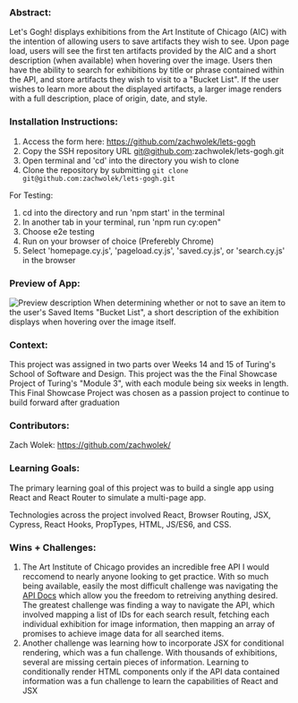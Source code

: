 ### Abstract:
[//]: <> (Briefly describe what you built and its features. What problem is the app solving? How does this application solve that problem?)
Let's Gogh! displays exhibitions from the Art Institute of Chicago (AIC) with the intention of allowing users to save artifacts they wish to see. Upon page load, users will see the first ten artifacts provided by the AIC and a short description (when available) when hovering over the image. Users then have the ability to search for exhibitions by title or phrase contained within the API, and store artifacts they wish to visit to a "Bucket List". If the user wishes to learn more about the displayed artifacts, a larger image renders with a full description, place of origin, date, and style. 

### Installation Instructions:
[//]: <> (What steps does a person have to take to get your app cloned down and running?)
1) Access the form here: https://github.com/zachwolek/lets-gogh
2) Copy the SSH repository URL git@github.com:zachwolek/lets-gogh.git
3) Open terminal and 'cd' into the directory you wish to clone 
4) Clone the repository by submitting `git clone git@github.com:zachwolek/lets-gogh.git`

For Testing:
1) cd into the directory and run 'npm start' in the terminal
2) In another tab in your terminal, run 'npm run cy:open" 
3) Choose e2e testing
4) Run on your browser of choice (Preferebly Chrome)
5) Select 'homepage.cy.js', 'pageload.cy.js', 'saved.cy.js', or 'search.cy.js' in the browser

### Preview of App:
[//]: <> (Provide ONE gif or screenshot of your application - choose the "coolest" piece of functionality to show off.)
![Preview description](https://imgur.com/a/NYWvLDx)
When determining whether or not to save an item to the user's Saved Items "Bucket List", a short description of the exhibition displays when hovering over the image itself. 


### Context:
[//]: <> (Give some context for the project here. How long did you have to work on it? How far into the Turing program are you?)
This project was assigned in two parts over Weeks 14 and 15 of Turing's School of Software and Design. This project was the the Final Showcase Project of Turing's "Module 3", with each module being six weeks in length. This Final Showcase Project was chosen as a passion project to continue to build forward after graduation 

### Contributors:
[//]: <> (Who worked on this application? Link to their GitHubs.)
Zach Wolek: https://github.com/zachwolek/

### Learning Goals:
[//]: <> (What were the learning goals of this project? What tech did you work with?)
The primary learning goal of this project was to build a single app using React and React Router to simulate a multi-page app.  

Technologies across the project involved React, Browser Routing, JSX, Cypress, React Hooks, PropTypes, HTML, JS/ES6, and CSS. 


### Wins + Challenges:
[//]: <> (What are 2-3 wins you have from this project? What were some challenges you faced - and how did you get over them?)
1) The Art Institute of Chicago provides an incredible free API I would reccomend to nearly anyone looking to get practice. With so much being available, easily the most difficult challenge was navigating the [API Docs](https://api.artic.edu/docs/) which allow you the freedom to retreiving anything desired. The greatest challenge was finding a way to navigate the API, which involved mapping a list of IDs for each search result, fetching each individual exhibition for image information, then mapping an array of promises to achieve image data for all searched items. 
2) Another challenge was learning how to incorporate JSX for conditional rendering, which was a fun challenge. With thousands of exhibitions, several are missing certain pieces of information. Learning to conditionally render HTML components only if the API data contained information was a fun challenge to learn the capabilities of React and JSX